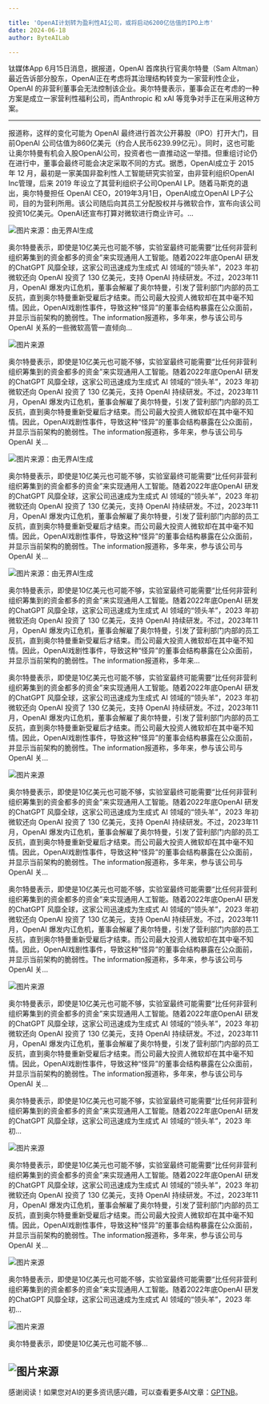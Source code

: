 ```yaml
---

title: 'OpenAI计划转为盈利性AI公司，或将启动6200亿估值的IPO上市'
date: 2024-06-18
author: ByteAILab

---
```


钛媒体App 6月15日消息，据报道，OpenAI 首席执行官奥尔特曼（Sam Altman）最近告诉部分股东，OpenAI正在考虑将其治理结构转变为一家营利性企业，OpenAI 的非营利董事会无法控制该企业。奥尔特曼表示，董事会正在考虑的一种方案是成立一家营利性福利公司，而Anthropic 和 xAI 等竞争对手正在采用这种方案。

---
报道称，这样的变化可能为 OpenAI 最终进行首次公开募股（IPO）打开大门，目前OpenAI 公司估值为860亿美元（约合人民币6239.99亿元）。同时，这也可能让奥尔特曼有机会入股OpenAI公司，投资者也一直推动这一举措。但重组讨论仍在进行中，董事会最终可能会决定采取不同的方式。据悉，OpenAI成立于 2015 年 12 月，最初是一家美国非盈利性人工智能研究实验室，由非营利组织OpenAI Inc管理，后来 2019 年设立了其营利组织子公司OpenAI LP。随着马斯克的退出，奥尔特曼担任 OpenAI CEO，2019年3月1日，OpenAI成立OpenAI LP子公司，目的为营利所用。该公司随后向其员工分配股权并与微软合作，宣布向该公司投资10亿美元。OpenAI还宣布打算对微软进行商业许可。...

![图片来源：由无界AI生成](https://appserversrc.8btc.cn/upload/3B33CB85B496C0CB6FBA4C2BD79320AD/1718592283521/FlTJj9Rc05GnBiesrWa7D-OMC7Lo.png)

奥尔特曼表示，即使是10亿美元也可能不够，实验室最终可能需要“比任何非营利组织筹集到的资金都多的资金”来实现通用人工智能。随着2022年底OpenAI 研发的ChatGPT 风靡全球，这家公司迅速成为生成式 AI 领域的“领头羊”，2023 年初微软还向 OpenAI 投资了 130 亿美元，支持 OpenAI 持续研发。不过，2023年11月，OpenAI 爆发内讧危机，董事会解雇了奥尔特曼，引发了营利部门内部的员工反抗，直到奥尔特曼重新受雇后才结束。而公司最大投资人微软却在其中毫不知情。因此，OpenAI戏剧性事件，导致这种“怪异”的董事会结构暴露在公众面前，并显示当前架构的脆弱性。The information报道称，多年来，参与该公司与 OpenAI 关系的一些微软高管一直倾向...

![图片来源](https://appserversrc.8btc.cn/FrHCd9i4q4RmuU8Z6OLP76reJq-N)

奥尔特曼表示，即使是10亿美元也可能不够，实验室最终可能需要“比任何非营利组织筹集到的资金都多的资金”来实现通用人工智能。随着2022年底OpenAI 研发的ChatGPT 风靡全球，这家公司迅速成为生成式 AI 领域的“领头羊”，2023 年初微软还向 OpenAI 投资了 130 亿美元，支持 OpenAI 持续研发。不过，2023年11月，OpenAI 爆发内讧危机，董事会解雇了奥尔特曼，引发了营利部门内部的员工反抗，直到奥尔特曼重新受雇后才结束。而公司最大投资人微软却在其中毫不知情。因此，OpenAI戏剧性事件，导致这种“怪异”的董事会结构暴露在公众面前，并显示当前架构的脆弱性。The information报道称，多年来，参与该公司与 OpenAI 关...

![图片来源：由无界AI生成](https://appserversrc.8btc.cn/upload/3B33CB85B496C0CB6FBA4C2BD79320AD/1718592283521/FlTJj9Rc05GnBiesrWa7D-OMC7Lo.png)

奥尔特曼表示，即使是10亿美元也可能不够，实验室最终可能需要“比任何非营利组织筹集到的资金都多的资金”来实现通用人工智能。随着2022年底OpenAI 研发的ChatGPT 风靡全球，这家公司迅速成为生成式 AI 领域的“领头羊”，2023 年初微软还向 OpenAI 投资了 130 亿美元，支持 OpenAI 持续研发。不过，2023年11月，OpenAI 爆发内讧危机，董事会解雇了奥尔特曼，引发了营利部门内部的员工反抗，直到奥尔特曼重新受雇后才结束。而公司最大投资人微软却在其中毫不知情。因此，OpenAI戏剧性事件，导致这种“怪异”的董事会结构暴露在公众面前，并显示当前架构的脆弱性。The information报道称，多年来，参与该公司与 OpenAI 关...

![图片来源：由无界AI生成](https://appserversrc.8btc.cn/upload/3B33CB85B496C0CB6FBA4C2BD79320AD/1718592283521/FlTJj9Rc05GnBiesrWa7D-OMC7Lo.png)

奥尔特曼表示，即使是10亿美元也可能不够，实验室最终可能需要“比任何非营利组织筹集到的资金都多的资金”来实现通用人工智能。随着2022年底OpenAI 研发的ChatGPT 风靡全球，这家公司迅速成为生成式 AI 领域的“领头羊”，2023 年初微软还向 OpenAI 投资了 130 亿美元，支持 OpenAI 持续研发。不过，2023年11月，OpenAI 爆发内讧危机，董事会解雇了奥尔特曼，引发了营利部门内部的员工反抗，直到奥尔特曼重新受雇后才结束。而公司最大投资人微软却在其中毫不知情。因此，OpenAI戏剧性事件，导致这种“怪异”的董事会结构暴露在公众面前，并显示当前架构的脆弱性。The information报道称，多年来...

奥尔特曼表示，即使是10亿美元也可能不够，实验室最终可能需要“比任何非营利组织筹集到的资金都多的资金”来实现通用人工智能。随着2022年底OpenAI 研发的ChatGPT 风靡全球，这家公司迅速成为生成式 AI 领域的“领头羊”，2023 年初微软还向 OpenAI 投资了 130 亿美元，支持 OpenAI 持续研发。不过，2023年11月，OpenAI 爆发内讧危机，董事会解雇了奥尔特曼，引发了营利部门内部的员工反抗，直到奥尔特曼重新受雇后才结束。而公司最大投资人微软却在其中毫不知情。因此，OpenAI戏剧性事件，导致这种“怪异”的董事会结构暴露在公众面前，并显示当前架构的脆弱性。The information报道称，多年来，参与该公司与 OpenAI 关...

![图片来源](https://appserversrc.8btc.cn/FrHCd9i4q4RmuU8Z6OLP76reJq-N)

奥尔特曼表示，即使是10亿美元也可能不够，实验室最终可能需要“比任何非营利组织筹集到的资金都多的资金”来实现通用人工智能。随着2022年底OpenAI 研发的ChatGPT 风靡全球，这家公司迅速成为生成式 AI 领域的“领头羊”，2023 年初微软还向 OpenAI 投资了 130 亿美元，支持 OpenAI 持续研发。不过，2023年11月，OpenAI 爆发内讧危机，董事会解雇了奥尔特曼，引发了营利部门内部的员工反抗，直到奥尔特曼重新受雇后才结束。而公司最大投资人微软却在其中毫不知情。因此，OpenAI戏剧性事件，导致这种“怪异”的董事会结构暴露在公众面前，并显示当前架构的脆弱性。The information报道称，多年来，参与该公司与 OpenAI 关...

奥尔特曼表示，即使是10亿美元也可能不够，实验室最终可能需要“比任何非营利组织筹集到的资金都多的资金”来实现通用人工智能。随着2022年底OpenAI 研发的ChatGPT 风靡全球，这家公司迅速成为生成式 AI 领域的“领头羊”，2023 年初微软还向 OpenAI 投资了 130 亿美元，支持 OpenAI 持续研发。不过，2023年11月，OpenAI 爆发内讧危机，董事会解雇了奥尔特曼，引发了营利部门内部的员工反抗，直到奥尔特曼重新受雇后才结束。而公司最大投资人微软却在其中毫不知情。因此，OpenAI戏剧性事件，导致这种“怪异”的董事会结构暴露在公众面前，并显示当前架构的脆弱性。The information报道称，多年来，参与该公司与 OpenAI 关...

![图片来源](https://appserversrc.8btc.cn/FrHCd9i4q4RmuU8Z6OLP76reJq-N)

奥尔特曼表示，即使是10亿美元也可能不够，实验室最终可能需要“比任何非营利组织筹集到的资金都多的资金”来实现通用人工智能。随着2022年底OpenAI 研发的ChatGPT 风靡全球，这家公司迅速成为生成式 AI 领域的“领头羊”，2023 年初微软还向 OpenAI 投资了 130 亿美元，支持 OpenAI 持续研发。不过，2023年11月，OpenAI 爆发内讧危机，董事会解雇了奥尔特曼，引发了营利部门内部的员工反抗，直到奥尔特曼重新受雇后才结束。而公司最大投资人微软却在其中毫不知情。因此，OpenAI戏剧性事件，导致这种“怪异”的董事会结构暴露在公众面前，并显示当前架构的脆弱性。The information报道称，多年来，参与该公司与 OpenAI 关...

奥尔特曼表示，即使是10亿美元也可能不够，实验室最终可能需要“比任何非营利组织筹集到的资金都多的资金”来实现通用人工智能。随着2022年底OpenAI 研发的ChatGPT 风靡全球，这家公司迅速成为生成式 AI 领域的“领头羊”，2023 年初...

![图片来源](https://appserversrc.8btc.cn/FrHCd9i4q4RmuU8Z6OLP76reJq-N)

奥尔特曼表示，即使是10亿美元也可能不够，实验室最终可能需要“比任何非营利组织筹集到的资金都多的资金”来实现通用人工智能。随着2022年底OpenAI 研发的ChatGPT 风靡全球，这家公司迅速成为生成式 AI 领域的“领头羊”，2023 年初微软还向 OpenAI 投资了 130 亿美元，支持 OpenAI 持续研发。不过，2023年11月，OpenAI 爆发内讧危机，董事会解雇了奥尔特曼，引发了营利部门内部的员工反抗，直到奥尔特曼重新受雇后才结束。而公司最大投资人微软却在其中毫不知情。因此，OpenAI戏剧性事件，导致这种“怪异”的董事会结构暴露在公众面前，并显示当前架构的脆弱性。The information报道称，多年来，参与该公司与 OpenAI 关...

![图片来源](https://appserversrc.8btc.cn/FrHCd9i4q4RmuU8Z6OLP76reJq-N)

奥尔特曼表示，即使是10亿美元也可能不够，实验室最终可能需要“比任何非营利组织筹集到的资金都多的资金”来实现通用人工智能。随着2022年底OpenAI 研发的ChatGPT 风靡全球，这家公司迅速成为生成式 AI 领域的“领头羊”，2023 年初...

![图片来源](https://appserversrc.8btc.cn/FrHCd9i4q4RmuU8Z6OLP76reJq-N)

奥尔特曼表示，即使是10亿美元也可能不够...

![图片来源](https://appserversrc.8btc.cn/FrHCd9i4q4RmuU8Z6OLP76reJq-N)
---
感谢阅读！如果您对AI的更多资讯感兴趣，可以查看更多AI文章：[GPTNB](https://gptnb.com)。